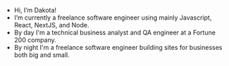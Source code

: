 - Hi, I’m Dakota!
- I’m currently a freelance software engineer using mainly Javascript, React, NextJS, and Node.
- By day I'm a technical business analyst and QA engineer at a Fortune 200 company.
- By night I'm a freelance software engineer building sites for businesses both big and small.

<!---
xhellcat1942x/xhellcat1942x is a ✨ special ✨ repository because its `README.md` (this file) appears on your GitHub profile.
You can click the Preview link to take a look at your changes.
--->
